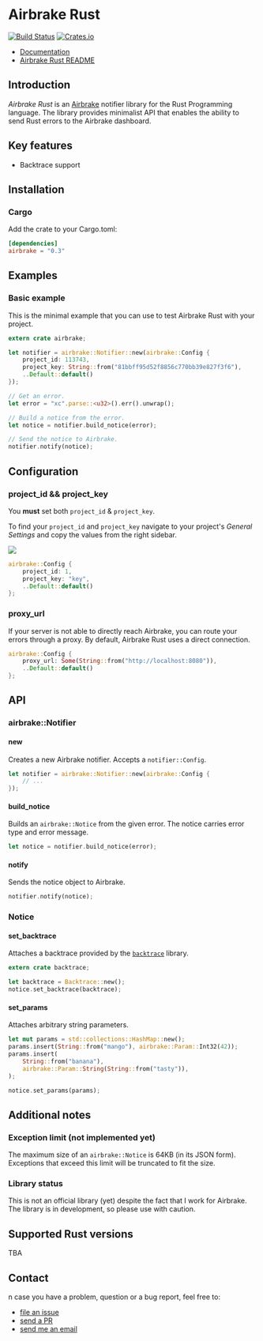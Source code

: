 Airbrake Rust
=============

[![Build Status](https://travis-ci.org/kyrylo/airbrake-rust.svg?branch=master)](https://travis-ci.org/kyrylo/airbrake-rust)
[![Crates.io](https://img.shields.io/crates/v/airbrake.svg)](https://crates.io/crates/airbrake)


* [Documentation](https://docs.rs/crate/airbrake)
* [Airbrake Rust README](https://github.com/kyrylo/airbrake-rust)

Introduction
------------

_Airbrake Rust_ is an [Airbrake][airbrake.io] notifier library for the Rust
Programming language. The library provides minimalist API that enables the
ability to send Rust errors to the Airbrake dashboard.

Key features
------------

* Backtrace support

Installation
------------

### Cargo

Add the crate to your Cargo.toml:

```toml
[dependencies]
airbrake = "0.3"
```

Examples
--------

### Basic example

This is the minimal example that you can use to test Airbrake Rust with your
project.

```rust
extern crate airbrake;

let notifier = airbrake::Notifier::new(airbrake::Config {
    project_id: 113743,
    project_key: String::from("81bbff95d52f8856c770bb39e827f3f6"),
    ..Default::default()
});

// Get an error.
let error = "xc".parse::<u32>().err().unwrap();

// Build a notice from the error.
let notice = notifier.build_notice(error);

// Send the notice to Airbrake.
notifier.notify(notice);
```

Configuration
-------------

### project_id && project_key

You **must** set both `project_id` & `project_key`.

To find your `project_id` and `project_key` navigate to your project's _General
Settings_ and copy the values from the right sidebar.

![][project-idkey]

```rust
airbrake::Config {
    project_id: 1,
    project_key: "key",
    ..Default::default()
};
```

### proxy_url

If your server is not able to directly reach Airbrake, you can route your errors
through a proxy. By default, Airbrake Rust uses a direct connection.

```rust
airbrake::Config {
    proxy_url: Some(String::from("http://localhost:8080")),
    ..Default::default()
};
```

API
---

### airbrake::Notifier

#### new

Creates a new Airbrake notifier. Accepts a `notifier::Config`.

```rust
let notifier = airbrake::Notifier::new(airbrake::Config {
    // ...
});
```

#### build_notice

Builds an `airbrake::Notice` from the given error. The notice carries error type
and error message.

```rust
let notice = notifier.build_notice(error);
```

#### notify

Sends the notice object to Airbrake.

```rust
notifier.notify(notice);
```

### Notice

#### set_backtrace

Attaches a backtrace provided by the [`backtrace`][backtrace] library.

```rust
extern crate backtrace;

let backtrace = Backtrace::new();
notice.set_backtrace(backtrace);
```

#### set_params

Attaches arbitrary string parameters.

```rust
let mut params = std::collections::HashMap::new();
params.insert(String::from("mango"), airbrake::Param::Int32(42));
params.insert(
    String::from("banana"),
    airbrake::Param::String(String::from("tasty")),
);

notice.set_params(params);
```

Additional notes
----------------

### Exception limit (not implemented yet)

The maximum size of an `airbrake::Notice` is 64KB (in its JSON form). Exceptions
that exceed this limit will be truncated to fit the size.

### Library status

This is not an official library (yet) despite the fact that I work for
Airbrake. The library is in development, so please use with caution.

Supported Rust versions
-----------------------

TBA

Contact
-------

n case you have a problem, question or a bug report, feel free to:

* [file an issue](https://github.com/kyrylo/airbrake-rust/issues)
* [send a PR](https://github.com/kyrylo/airbrake-rust/pulls)
* [send me an email](mailto:silin@kyrylo.org)

[airbrake.io]: https://airbrake.io
[project-idkey]: https://s3.amazonaws.com/airbrake-github-assets/airbrake-ruby/project-id-key.png
[backtrace]: https://docs.rs/backtrace
